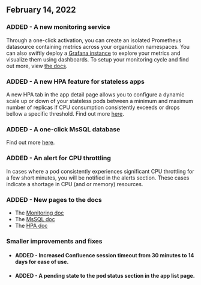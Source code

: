 ## February 14, 2022

### ADDED - A new monitoring service
Through a one-click activation, you can create an isolated Prometheus datasource containing
metrics across your organization namespaces. You can also swiftly deploy a 
[Grafana instance](https://docs.hamravesh.com/darkube/apps/grafana/) to explore your
metrics and visualize them using dashboards. To setup your monitoring cycle and find out more, view 
[the docs](https://docs.hamravesh.com/monitoring/introduction/).

### ADDED - A new HPA feature for stateless apps
A new HPA tab in the app detail page allows you to configure a dynamic scale up or down of 
your stateless pods between a minimum and maximum number of replicas if CPU consumption 
consistently exceeds or drops bellow a specific threshold. Find out more 
[here](https://docs.hamravesh.com/darkube/hpa/).

### ADDED - A one-click MsSQL database
Find out more [here](https://docs.hamravesh.com/darkube/databases/mssql/).

### ADDED - An alert for CPU throttling
In cases where a pod consistently experiences significant CPU throttling for a few short minutes,
you will be notified in the alerts section. These cases indicate a shortage in CPU (and or memory) resources.

### ADDED - New pages to the docs
* The [Monitoring doc](https://docs.hamravesh.com/monitoring/introduction/)
* The [MsSQL doc](https://docs.hamravesh.com/darkube/databases/mssql/)
* The [HPA doc](https://docs.hamravesh.com/darkube/hpa/)

### Smaller improvements and fixes
* #### ADDED - Increased Confluence session timeout from 30 minutes to 14 days for ease of use.
* #### ADDED - A pending state to the pod status section in the app list page.

